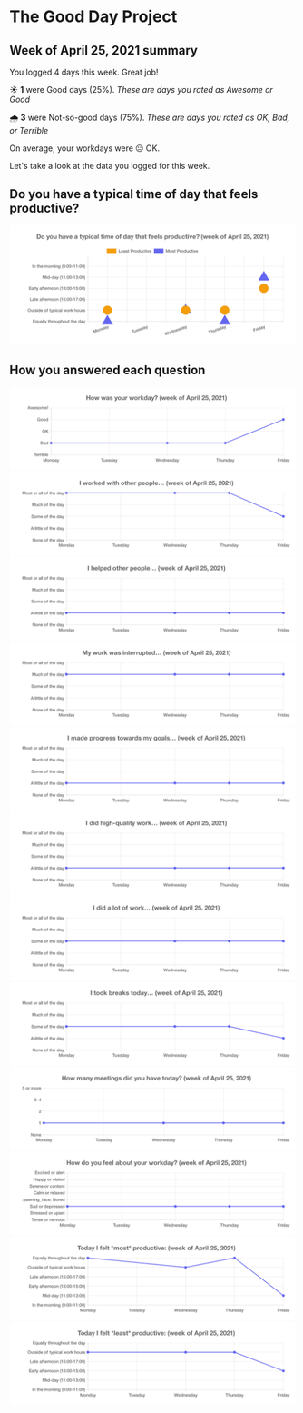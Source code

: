 
  # The Good Day Project

  ## Week of April 25, 2021 summary

  You logged 4 days this week. Great job!

  ☀️ **1** were Good days (25%). *These are days you rated as Awesome or Good*

  🌧 **3** were Not-so-good days (75%). *These are days you rated as OK, Bad, or Terrible*

  On average, your workdays were 😐 OK.

  Let's take a look at the data you logged for this week.

  ## Do you have a typical time of day that feels productive?

  ![Image](time-of-day.png)

  ## How you answered each question

  ![Image](timeline-0.png)
![Image](timeline-1.png)
![Image](timeline-2.png)
![Image](timeline-3.png)
![Image](timeline-4.png)
![Image](timeline-5.png)
![Image](timeline-6.png)
![Image](timeline-7.png)
![Image](timeline-8.png)
![Image](timeline-9.png)
![Image](timeline-10.png)
![Image](timeline-11.png)
  